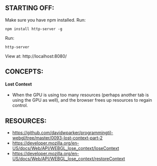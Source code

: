 ## STARTING OFF:

Make sure you have npm installed.
Run:
```
npm install http-server -g
```

Run:
```
http-server
```

View at: http://localhost:8080/

## CONCEPTS:

#### Lost Context
* When the GPU is using too many resources (perhaps another tab is using the GPU as well), and the browser frees up resources to regain control.

## RESOURCES:

* https://github.com/davidwparker/programmingtil-webgl/tree/master/0093-lost-context-part-2
* https://developer.mozilla.org/en-US/docs/Web/API/WEBGL_lose_context/loseContext
* https://developer.mozilla.org/en-US/docs/Web/API/WEBGL_lose_context/restoreContext
